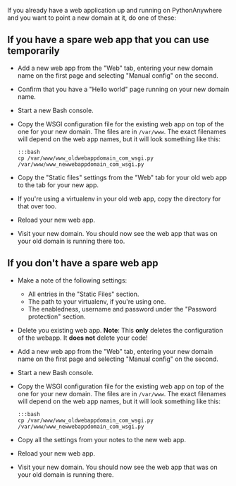 
<!--
.. title: Using a new domain for existing webapp
.. slug: UsingANewDomainForExistingWebApp
.. date: 2015-05-13 14:35:28 UTC+01:00
.. tags:
.. category:
.. link:
.. description:
.. type: text
-->




If you already have a web application up and running on PythonAnywhere and you want to point a new domain at it, do one of these:

## If you have a spare web app that you can use temporarily
  * Add a new web app from the "Web" tab, entering your new domain name on the first page and selecting "Manual config" on the second.
  * Confirm that you have a "Hello world" page running on your new domain name.
  * Start a new Bash console.
  * Copy the WSGI configuration file for the existing web app on top of the one for your new domain. The files are in `/var/www`. The exact filenames will depend on the web app names, but it will look something like this:

        :::bash
        cp /var/www/www_oldwebappdomain_com_wsgi.py /var/www/www_newwebappdomain_com_wsgi.py


  * Copy the "Static files" settings from the "Web" tab for your old web app to the tab for your new app.
  * If you're using a virtualenv in your old web app, copy the directory for that over too.
  * Reload your new web app.
  * Visit your new domain. You should now see the web app that was on your old domain is running there too.

## If you don't have a spare web app
  * Make a note of the following settings:
    * All entries in the "Static Files" section.
    * The path to your virtualenv, if you're using one.
    * The enabledness, username and password under the "Password protection" section.
  * Delete you existing web app. **Note**:  This **only** deletes the configuration of the webapp. It **does not** delete your code!
  * Add a new web app from the "Web" tab, entering your new domain name on the first page and selecting "Manual config" on the second.
  * Start a new Bash console.
  * Copy the WSGI configuration file for the existing web app on top of the one for your new domain. The files are in `/var/www`. The exact filenames will depend on the web app names, but it will look something like this:

        :::bash
        cp /var/www/www_oldwebappdomain_com_wsgi.py /var/www/www_newwebappdomain_com_wsgi.py

  * Copy all the settings from your notes to the new web app.
  * Reload your new web app.
  * Visit your new domain. You should now see the web app that was on your old domain is running there.